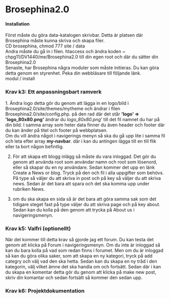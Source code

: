 Brosephina2.0
=============
<h4>Installation</h4>
<p>Först måste du göra data-katalogen skrivbar. Detta är platsen där Brosephina måste kunna skriva och skapa filer. <br/>
CD brosephina, chmod 777 site / data<br/>
Andra måste du gå in i filen. htaccess och ändra koden ~ chpg11/DV1440/me/Brosephina2.0 till din egen root och där du sätter din Brosephina2.0<br/>
Senaste, har Brosephina några moduler som måste initieras. Du kan göra detta genom en styrenhet. Peka din webbläsare till följande länk. <br/>
modul / install</p>
<h3>Krav k3: Ett anpassningsbart ramverk</h3>
<p>1. Ändra logo detta gör du genom att lägga in en logo/bild i Brosephina2.0/site/themes/mytheme och ändrar i filen Brosephina2.0/site/config.php. på den rad där det står  <b>'logo' => 'logo_80x80.png'</b> ändrar du <i> logo_80x80.png'</i> till det fil namnet du har på din bild. I samma array som heter data finner du även header och footer där du kan änder på titel och footer på webbplatsen.<br/> Om du vill ändra något i navigerings menyn så ska du gå upp lite i samma fil och leta efter array <b>my-navbar</b>. där i kan du antingen lägga till en till flik eller ta bort någon befintlig.<br/>

2. För att skapa ett blogg inlägg så måste du vara inloggad. Det gör du genom att använda root som användar namn och root som lösenord, eller så skapar du en ny användare. Sedan kommer det upp en länk Create a News or blog. Tryck på den och fil i alla uppgifter som behövs. På type så väljer du att skriva in post och på key så väljer du att skriva news. Sedan är det bara att spara och det ska komma upp under rubriken News.<br/>

3. om du ska skapa en sida så är det bara att göra samma sak som det tidigare steget fast på type väljer du att skriva page och på key about. Sedan kan du kolla på den genom att trycka på About us i navigeringsmenyn.</p>
<h3>Krav k5: Valfri (optionellt)</h3>
<p>När det kommer till detta krav så gjorde jag ett forum. Du kan testa det genom att klicka på Forum i navigeringsmenyn. Om du inte är inloggad så kan du bara kolla på vad som redan finns i forumet. Men om du är inloggad så kan du göra olika saker, som att skapa en ny kategori, tryck på add categry och välj vad den ska hetta. Sedan kan du skapa en ny tråd i den kategorin, välj vilket ämne det ska handla om och fortsätt. Sedan där i kan du skapa en komentar detta gör du genom att klicka på make new post, skriv din komantar och sedan fortsätt så kommer den sedan upp. </p>
<h3>Krav k6: Projektdokumentation</h3>
